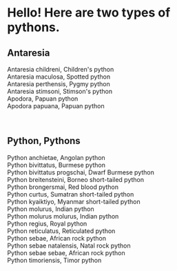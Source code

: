 <div>
<h1><strong>Hello! Here are two types of pythons.</strong></h1>
</div>
<h2><strong>Antaresia</strong></h2>
<p>Antaresia childreni, Children's python<br />Antaresia maculosa, Spotted python<br />Antaresia perthensis, Pygmy python<br />Antaresia stimsoni, Stimson's python<br />Apodora, Papuan python<br />Apodora papuana, Papuan python</p>
<p>&nbsp;</p>
<h2><strong>Python, Pythons</strong></h2>
<p>Python anchietae, Angolan python<br />Python bivittatus, Burmese python<br />Python bivittatus progschai, Dwarf Burmese python<br />Python breitensteini, Borneo short-tailed python<br />Python brongersmai, Red blood python<br />Python curtus, Sumatran short-tailed python<br />Python kyaiktiyo, Myanmar short-tailed python<br />Python molurus, Indian python<br />Python molurus molurus, Indian python<br />Python regius, Royal python<br />Python reticulatus, Reticulated python<br />Python sebae, African rock python<br />Python sebae natalensis, Natal rock python<br />Python sebae sebae, African rock python<br />Python timoriensis, Timor python</p>
